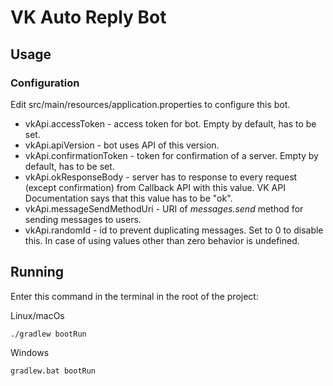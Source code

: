 # VK Auto Reply Bot
## Usage
### Configuration
Edit src/main/resources/application.properties to configure this bot.  
* vkApi.accessToken - access token for bot. Empty by default, has to be set.
* vkApi.apiVersion - bot uses API of this version.
* vkApi.confirmationToken - token for confirmation of a server. Empty by default, has to be set.
* vkApi.okResponseBody - server has to response to every request (except confirmation) from Callback API with this 
value. VK API Documentation says that this value has to be "ok".
* vkApi.messageSendMethodUri - URI of *messages.send* method for sending messages to users.
* vkApi.randomId - id to prevent duplicating messages. Set to 0 to disable this. In case of using values other than
zero behavior is undefined.
## Running
Enter this command in the terminal in the root of the project:  

Linux/macOs
```
./gradlew bootRun
```
Windows
```
gradlew.bat bootRun
```
